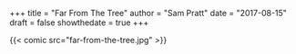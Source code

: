 +++
title = "Far From The Tree"
author = "Sam Pratt"
date = "2017-08-15"
draft = false
showthedate = true
+++

{{< comic src="far-from-the-tree.jpg" >}}
